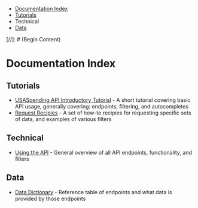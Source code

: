 <ul class="nav nav-stacked" id="sidebar">
  <li><a href="#documentation-index">Documentation Index</a></li>
  <li><a href="#tutorials">Tutorials</a></li>
  <li><a name="technical">Technical</a></li>
  <li><a href="#data">Data</a></li>
</ul>
[//]: # (Begin Content)

# Documentation Index <a name="documentation-index"></a>

## Tutorials <a name="tutorials"></a>
* [USASpending API Introductory Tutorial](/docs/intro-tutorial) - A short tutorial covering basic API usage, generally covering: endpoints, filtering, and autocompletes
* [Request Recipies](/docs/recipies) - A set of how-to recipies for requesting specific sets of data, and examples of various filters

## Technical <a name="technical"></a>
* [Using the API](/docs/using-the-api) - General overview of all API endpoints, functionality, and filters

## Data <a name="data"></a>
* [Data Dictionary](/docs/data-dictionary) - Reference table of endpoints and what data is provided by those endpoints
